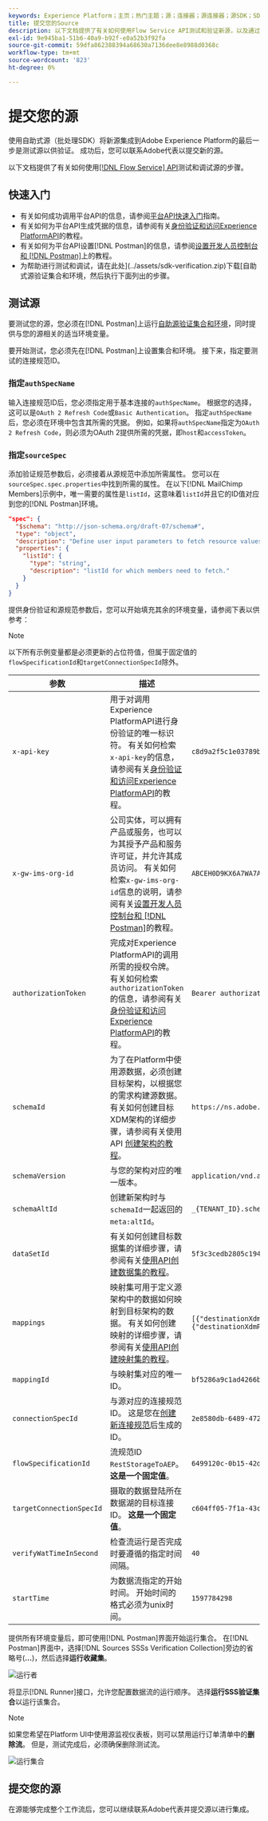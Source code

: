 ```yaml
---
keywords: Experience Platform；主页；热门主题；源；连接器；源连接器；源SDK；SDK
title: 提交您的Source
description: 以下文档提供了有关如何使用Flow Service API测试和验证新源，以及通过自助源(Batch SDK)集成新源的步骤。
exl-id: 9e945ba1-51b6-40a9-b92f-e0a52b3f92fa
source-git-commit: 59dfa862388394a68630a7136dee8e8988d0368c
workflow-type: tm+mt
source-wordcount: '823'
ht-degree: 0%

---
```


# 提交您的源

使用自助式源（批处理SDK）将新源集成到Adobe Experience Platform的最后一步是测试源以供验证。 成功后，您可以联系Adobe代表以提交新的源。

以下文档提供了有关如何使用[[!DNL Flow Service] API](https://www.adobe.io/experience-platform-apis/references/flow-service/)测试和调试源的步骤。

## 快速入门

* 有关如何成功调用平台API的信息，请参阅[平台API快速入门](../../../landing/api-guide.md)指南。
* 有关如何为平台API生成凭据的信息，请参阅有关[身份验证和访问Experience PlatformAPI](../../../landing/api-authentication.md)的教程。
* 有关如何为平台API设置[!DNL Postman]的信息，请参阅[设置开发人员控制台和 [!DNL Postman]](../../../landing/postman.md)上的教程。
* 为帮助进行测试和调试，请在此处](../assets/sdk-verification.zip)下载[自助式源验证集合和环境，然后执行下面列出的步骤。

## 测试源

要测试您的源，您必须在[!DNL Postman]上运行[自助源验证集合和环境](../assets/sdk-verification.zip)，同时提供与您的源相关的适当环境变量。

要开始测试，您必须先在[!DNL Postman]上设置集合和环境。 接下来，指定要测试的连接规范ID。

### 指定`authSpecName`

输入连接规范ID后，您必须指定用于基本连接的`authSpecName`。 根据您的选择，这可以是`OAuth 2 Refresh Code`或`Basic Authentication`。 指定`authSpecName`后，您必须在环境中包含其所需的凭据。 例如，如果将`authSpecName`指定为`OAuth 2 Refresh Code`，则必须为OAuth 2提供所需的凭据，即`host`和`accessToken`。

### 指定`sourceSpec`

添加验证规范参数后，必须接着从源规范中添加所需属性。 您可以在`sourceSpec.spec.properties`中找到所需的属性。 在以下[!DNL MailChimp Members]示例中，唯一需要的属性是`listId`，这意味着`listId`并且它的ID值对应到您的[!DNL Postman]环境。

```json
"spec": {
  "$schema": "http://json-schema.org/draft-07/schema#",
  "type": "object",
  "description": "Define user input parameters to fetch resource values.",
  "properties": {
    "listId": {
      "type": "string",
      "description": "listId for which members need to fetch."
    }
  }
}
```

提供身份验证和源规范参数后，您可以开始填充其余的环境变量，请参阅下表以供参考：

>[!NOTE]
>
>以下所有示例变量都是必须更新的占位符值，但属于固定值的`flowSpecificationId`和`targetConnectionSpecId`除外。

| 参数 | 描述 | 示例 |
| --- | --- | --- |
| `x-api-key` | 用于对调用Experience PlatformAPI进行身份验证的唯一标识符。 有关如何检索`x-api-key`的信息，请参阅有关[身份验证和访问Experience PlatformAPI](../../../landing/api-authentication.md)的教程。 | `c8d9a2f5c1e03789bd22e8efdd1bdc1b` |
| `x-gw-ims-org-id` | 公司实体，可以拥有产品或服务，也可以为其授予产品和服务许可证，并允许其成员访问。 有关如何检索`x-gw-ims-org-id`信息的说明，请参阅有关[设置开发人员控制台和 [!DNL Postman]](../../../landing/postman.md)的教程。 | `ABCEH0D9KX6A7WA7ATQE0TE@adobeOrg` |
| `authorizationToken` | 完成对Experience PlatformAPI的调用所需的授权令牌。 有关如何检索`authorizationToken`的信息，请参阅有关[身份验证和访问Experience PlatformAPI](../../../landing/api-authentication.md)的教程。 | `Bearer authorizationToken` |
| `schemaId` | 为了在Platform中使用源数据，必须创建目标架构，以根据您的需求构建源数据。 有关如何创建目标XDM架构的详细步骤，请参阅有关使用API [创建架构的教程](../../../xdm/api/schemas.md)。 | `https://ns.adobe.com/{TENANT_ID}.schemas.0ef4ce0d390f0809fad490802f53d30b` |
| `schemaVersion` | 与您的架构对应的唯一版本。 | `application/vnd.adobe.xed-full-notext+json; version=1` |
| `schemaAltId` | 创建新架构时与`schemaId`一起返回的`meta:altId`。 | `_{TENANT_ID}.schemas.0ef4ce0d390f0809fad490802f53d30b` |
| `dataSetId` | 有关如何创建目标数据集的详细步骤，请参阅有关[使用API创建数据集的教程](../../../catalog/api/create-dataset.md)。 | `5f3c3cedb2805c194ff0b69a` |
| `mappings` | 映射集可用于定义源架构中的数据如何映射到目标架构的数据。 有关如何创建映射的详细步骤，请参阅有关[使用API创建映射集的教程](../../../data-prep/api/mapping-set.md)。 | `[{"destinationXdmPath":"person.name.firstName","sourceAttribute":"email.email_id","identity":false,"version":0},{"destinationXdmPath":"person.name.lastName","sourceAttribute":"email.activity.action","identity":false,"version":0}]` |
| `mappingId` | 与映射集对应的唯一ID。 | `bf5286a9c1ad4266baca76ba3adc9366` |
| `connectionSpecId` | 与源对应的连接规范ID。 这是您在[创建新连接规范](./create.md)后生成的ID。 | `2e8580db-6489-4726-96de-e33f5f60295f` |
| `flowSpecificationId` | 流规范ID `RestStorageToAEP`。 **这是一个固定值**。 | `6499120c-0b15-42dc-936e-847ea3c24d72` |
| `targetConnectionSpecId` | 摄取的数据登陆所在数据湖的目标连接ID。 **这是一个固定值**。 | `c604ff05-7f1a-43c0-8e18-33bf874cb11c` |
| `verifyWatTimeInSecond` | 检查流运行是否完成时要遵循的指定时间间隔。 | `40` |
| `startTime` | 为数据流指定的开始时间。 开始时间的格式必须为unix时间。 | `1597784298` |

提供所有环境变量后，即可使用[!DNL Postman]界面开始运行集合。 在[!DNL Postman]界面中，选择[!DNL Sources SSSs Verification Collection]旁边的省略号(**...**)，然后选择&#x200B;**运行收藏集**。

![运行者](../assets/runner.png)

将显示[!DNL Runner]接口，允许您配置数据流的运行顺序。 选择&#x200B;**运行SSS验证集合**&#x200B;以运行该集合。

>[!NOTE]
>
>如果您希望在Platform UI中使用源监视仪表板，则可以禁用运行订单清单中的&#x200B;**删除流**。 但是，测试完成后，必须确保删除测试流。

![运行集合](../assets/run-collection.png)

## 提交您的源

在源能够完成整个工作流后，您可以继续联系Adobe代表并提交源以进行集成。
